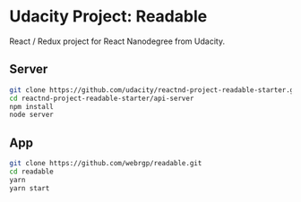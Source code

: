 # Udacity Project: Readable 

React / Redux project for React Nanodegree from Udacity.

## Server

```sh
git clone https://github.com/udacity/reactnd-project-readable-starter.git
cd reactnd-project-readable-starter/api-server
npm install
node server
```

## App
```sh
git clone https://github.com/webrgp/readable.git
cd readable
yarn
yarn start
```
